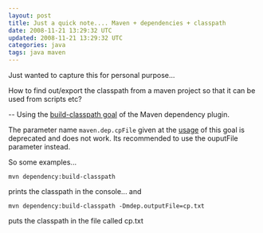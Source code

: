 ```yaml
---           
layout: post
title: Just a quick note.... Maven + dependencies + classpath
date: 2008-11-21 13:29:32 UTC
updated: 2008-11-21 13:29:32 UTC
categories: java 
tags: java maven
---
```

 
Just wanted to capture this for personal purpose...

How to find out/export the classpath from a maven project so that it can be used from scripts etc?

-- Using the <a 
href="http://maven.apache.org/plugins/maven-dependency-plugin/build-classpath-mojo.html">build-classpath goal</a> of 
the Maven dependency plugin.

The parameter name
<code>maven.dep.cpFile</code> given at the <a href="http://maven.apache.org/plugins/maven-dependency-plugin/usage.html">
usage</a> of this goal is deprecated and does 
not work. Its recommended to use the ouputFile parameter instead.

So some examples...

    mvn dependency:build-classpath

prints the classpath in the console... and

    mvn dependency:build-classpath -Dmdep.outputFile=cp.txt
    
puts the classpath in the file called cp.txt

